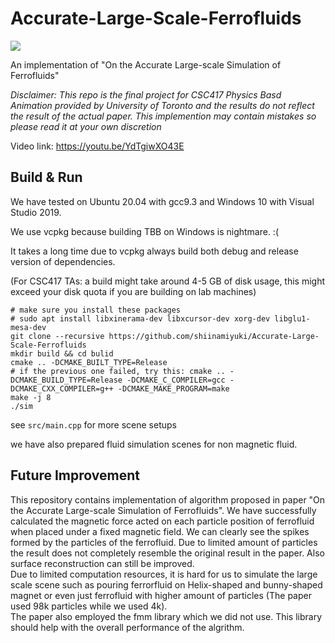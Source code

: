 # Accurate-Large-Scale-Ferrofluids
![](teaser.png)

An implementation of "On the Accurate Large-scale Simulation of Ferrofluids"

<em>Disclaimer: This repo is the final project for CSC417 Physics Basd Animation provided by University of Toronto and the results do not reflect the result of the actual paper. This implemention may contain mistakes so please read it at your own discretion</em>

Video link: https://youtu.be/YdTgiwXO43E

## Build & Run
We have tested on Ubuntu 20.04 with gcc9.3 and Windows 10 with Visual Studio 2019. 

We use vcpkg because building TBB on Windows is nightmare. :(

It takes a long time due to vcpkg always build both debug and release version of dependencies.

(For CSC417 TAs: a build might take around 4-5 GB of disk usage, this might exceed your disk quota if you are building on lab machines)
```
# make sure you install these packages
# sudo apt install libxinerama-dev libxcursor-dev xorg-dev libglu1-mesa-dev
git clone --recursive https://github.com/shiinamiyuki/Accurate-Large-Scale-Ferrofluids
mkdir build && cd bulid
cmake .. -DCMAKE_BUILT_TYPE=Release
# if the previous one failed, try this: cmake .. -DCMAKE_BUILD_TYPE=Release -DCMAKE_C_COMPILER=gcc -DCMAKE_CXX_COMPILER=g++ -DCMAKE_MAKE_PROGRAM=make
make -j 8
./sim
```

see `src/main.cpp` for more scene setups<br />

we have also prepared fluid simulation scenes for non magnetic fluid.<br />

## Future Improvement
This repository contains implementation of algorithm proposed in paper "On the Accurate Large-scale Simulation of Ferrofluids". We have successfully calculated the magnetic force acted on each particle position of ferrofluid when placed under a fixed magnetic field. We can clearly see the spikes formed by the particles of the ferrofluid. Due to limited amount of particles the result does not completely resemble the original result in the paper. Also surface reconstruction can still be improved.<br />
Due to limited computation resources, it is hard for us to simulate the large scale scene such as pouring ferrorfluid on Helix-shaped and bunny-shaped magnet or even just ferrofluid with higher amount of particles (The paper used 98k particles while we used 4k).<br />
The paper also employed the fmm library which we did not use. This library should help with the overall performance of the algrithm.<br />
